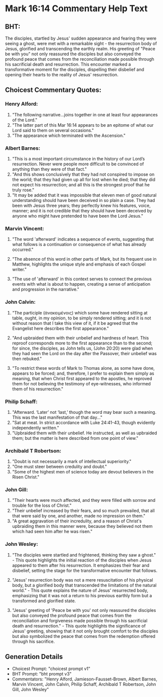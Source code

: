 # Mark 16:14 Commentary Help Text

## BHT:
The disciples, startled by Jesus' sudden appearance and fearing they were seeing a ghost, were met with a remarkable sight - the resurrection body of Jesus, glorified and transcending the earthly realm. His greeting of "Peace be with you" not only reassured the disciples but also conveyed the profound peace that comes from the reconciliation made possible through his sacrificial death and resurrection. This encounter marked a transformative moment for the disciples, dispelling their disbelief and opening their hearts to the reality of Jesus' resurrection.

## Choicest Commentary Quotes:
### Henry Alford:
1. "The following narrative...joins together in one at least four appearances of the Lord."
2. "The latter part of this Mar 16:14 appears to be an epitome of what our Lord said to them on several occasions."
3. "The appearance which terminated with the Ascension."

### Albert Barnes:
1. "This is a most important circumstance in the history of our Lord’s resurrection. Never were people more difficult to be convinced of anything than they were of that fact."
2. "And this shows conclusively that they had not conspired to impose on the world; that they had given up all for lost when he died; that they did not expect his resurrection; and all this is the strongest proof that he truly rose."
3. "It may be added that it was impossible that eleven men of good natural understanding should have been deceived in so plain a case. They had been with Jesus three years; they perfectly knew his features, voice, manner; and it is not credible that they should have been deceived by anyone who might have pretended to have been the Lord Jesus."

### Marvin Vincent:
1. "The word 'afterward' indicates a sequence of events, suggesting that what follows is a continuation or consequence of what has already occurred." 

2. "The absence of this word in other parts of Mark, but its frequent use in Matthew, highlights the unique style and emphasis of each Gospel writer." 

3. "The use of 'afterward' in this context serves to connect the previous events with what is about to happen, creating a sense of anticipation and progression in the narrative."

### John Calvin:
1. "The participle (ἀνακειμένοις) which some have rendered sitting at table, ought, in my opinion, to be simply rendered sitting; and it is not without reason that I take this view of it, if it be agreed that the Evangelist here describes the first appearance." 

2. "And upbraided them with their unbelief and hardness of heart. This reproof corresponds more to the first appearance than to the second; for since, the disciples, as John tells us, (John 20:20) were glad when they had seen the Lord on the day after the Passover, their unbelief was then rebuked."

3. "To restrict these words of Mark to Thomas alone, as some have done, appears to be forced; and, therefore, I prefer to explain them simply as meaning, that when Christ first appeared to the apostles, he reproved them for not believing the testimony of eye-witnesses, who informed them of his resurrection."

### Philip Schaff:
1. "Afterward. ‘Later’ not ‘last,’ though the word may bear such a meaning. This was the last manifestation of that day..."
2. "Sat at meat. In strict accordance with Luke 24:41-43, though evidently independently written."
3. "Upbraided them with their unbelief. He instructed, as well as upbraided them; but the matter is here described from one point of view."

### Archibald T Robertson:
1. "Doubt is not necessarily a mark of intellectual superiority."
2. "One must steer between credulity and doubt."
3. "Some of the highest men of science today are devout believers in the Risen Christ."

### John Gill:
1. "Their hearts were much affected, and they were filled with sorrow and trouble for the loss of Christ."
2. "Their unbelief increased by their fears, and so much prevailed, that all that were said by one, and another, made no impression on them."
3. "A great aggravation of their incredulity, and a reason of Christ's upbraiding them in this manner were, because they believed not them which had seen him after he was risen."

### John Wesley:
1. "The disciples were startled and frightened, thinking they saw a ghost." - This quote highlights the initial reaction of the disciples when Jesus appeared to them after his resurrection. It emphasizes their fear and disbelief, setting the stage for the transformative encounter that follows.

2. "Jesus' resurrection body was not a mere resuscitation of his physical body, but a glorified body that transcended the limitations of the natural world." - This quote explains the nature of Jesus' resurrected body, emphasizing that it was not a return to his previous earthly form but a transformed and glorified state.

3. "Jesus' greeting of 'Peace be with you' not only reassured the disciples but also conveyed the profound peace that comes from the reconciliation and forgiveness made possible through his sacrificial death and resurrection." - This quote highlights the significance of Jesus' greeting, showing that it not only brought comfort to the disciples but also symbolized the peace that comes from the redemption offered through his sacrifice.


## Generation Details
- Choicest Prompt: "choicest prompt v1"
- BHT Prompt: "bht prompt v3"
- Commentators: "Henry Alford, Jamieson-Fausset-Brown, Albert Barnes, Marvin Vincent, John Calvin, Philip Schaff, Archibald T Robertson, John Gill, John Wesley"
